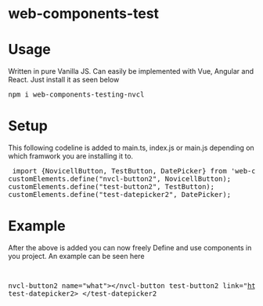 # web-components-test
<h1> Usage </h1>
<p>Written in pure Vanilla JS. Can easily be implemented with Vue, Angular and React. Just install it as seen below</p>
<pre>npm i web-components-testing-nvcl</pre>

<h1> Setup </h1>
<p>This following codeline is added to main.ts, index.js or main.js depending on which framwork you are installing it to. </p>
<pre> import {NovicellButton, TestButton, DatePicker} from 'web-components-testing-nvcl';
customElements.define("nvcl-button2", NovicellButton);
customElements.define("test-button2", TestButton);
customElements.define("test-datepicker2", DatePicker);
</pre>

<h1> Example</h1>
<p> After the above is added you can now freely Define and use components in you project. An example can be seen here</p>
<pre>

nvcl-button2 name="what"></nvcl-button
       test-button2 link="https://www.webcomponents.org/introduction"></test-button2
       test-datepicker2> </test-datepicker2
</pre>

